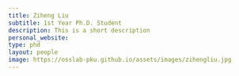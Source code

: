 ```yaml
---
title: Ziheng Liu
subtitle: 1st Year Ph.D. Student
description: This is a short description
personal_website: 
type: phd
layout: people
image: https://osslab-pku.github.io/assets/images/zihengliu.jpg
---
```

